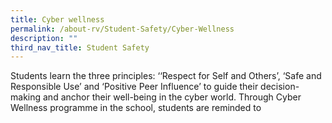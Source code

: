 ```yaml
---
title: Cyber wellness
permalink: /about-rv/Student-Safety/Cyber-Wellness
description: ""
third_nav_title: Student Safety
---
```

Students learn the three principles: ‘‘Respect for Self and Others’, ‘Safe and Responsible Use’ and ‘Positive Peer Influence’ to guide their decision-making and anchor their well-being in the cyber world. Through Cyber Wellness programme in the school, students are reminded to

